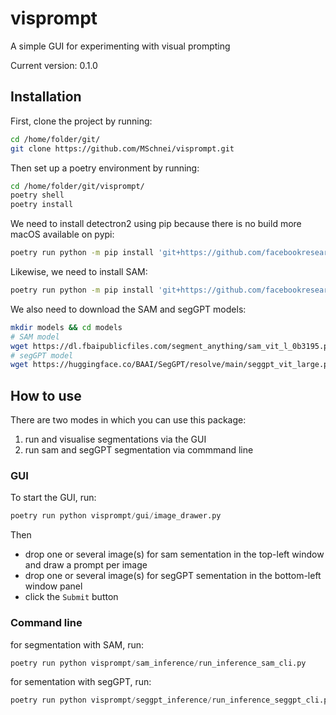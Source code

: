 # visprompt
A simple GUI for experimenting with visual prompting

Current version: 0.1.0

## Installation

First, clone the project by running:
```bash
cd /home/folder/git/
git clone https://github.com/MSchnei/visprompt.git
```

Then set up a poetry environment by running:
```bash 
cd /home/folder/git/visprompt/
poetry shell
poetry install
```

We need to install detectron2 using pip because there is no build more macOS available on pypi:
```bash
poetry run python -m pip install 'git+https://github.com/facebookresearch/detectron2.git'
```
Likewise, we need to install SAM:
```bash
poetry run python -m pip install 'git+https://github.com/facebookresearch/segment-anything.git'
```

We also need to download the SAM and segGPT models:
```bash
mkdir models && cd models
# SAM model
wget https://dl.fbaipublicfiles.com/segment_anything/sam_vit_l_0b3195.pth
# segGPT model
wget https://huggingface.co/BAAI/SegGPT/resolve/main/seggpt_vit_large.pth
```

## How to use

There are two modes in which you can use this package:
1. run and visualise segmentations via the GUI 
2. run sam and segGPT segmentation via commmand line

### GUI
To start the GUI, run:
```python
poetry run python visprompt/gui/image_drawer.py
```
Then
- drop one or several image(s) for sam sementation in the top-left window and draw a prompt per image
- drop one or several image(s) for segGPT sementation in the bottom-left window panel
- click the `Submit` button

### Command line
for segmentation with SAM, run:
```python
poetry run python visprompt/sam_inference/run_inference_sam_cli.py
```

for sementation with segGPT, run:
```python
poetry run python visprompt/seggpt_inference/run_inference_seggpt_cli.py
```